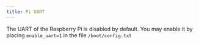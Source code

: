 ```yaml
---
title: Pi UART
---
```


The UART of the Raspberry Pi is disabled by default.  You may enable it by
placing `enable_uart=1` in the file `/boot/config.txt`
